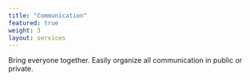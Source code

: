 ```yaml
---
title: "Communication"
featured: true
weight: 3
layout: services
---
```


Bring everyone together. Easily organize all communication in public or private.
